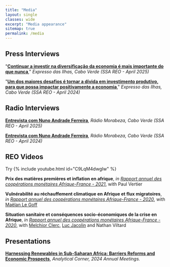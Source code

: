 ```yaml
---
title: "Media"
layout: single
classes: wide
excerpt: "Media appearance"
sitemap: true
permalink: /media
---
```


## Press Interviews
"[**Continuar a investir na diversificação da economia é mais importante do que nunca**](https://expressodasilhas.cv/)," *Expresso das Ilhas, Cabo Verde (SSA REO - April 2025)*

"[**Um dos maiores desafios é tornar a dívida em investimento produtivo, para que possa impactar positivamente a economia**](https://expressodasilhas.cv/economia/2024/04/28/um-dos-maiores-desafios-e-tornar-a-divida-em-investimento-produtivo-para-que-possa-impactar-positivamente-a-economia/91163)," *Expresso das Ilhas, Cabo Verde (SSA REO - April 2024)*

## Radio Interviews
[**Entrevista com Nuno Andrade Ferreira**](https://share.transistor.fm/s/05bb7fd0), *Rádio Morabeza, Cabo Verde (SSA REO - April 2025)*

[**Entrevista com Nuno Andrade Ferreira**](https://media.transistor.fm/60a0b5ce/c7e2ad9b.mp3), *Rádio Morabeza, Cabo Verde (SSA REO - April 2024)*

## REO Videos
Try
{% include youtube.html id="C9LqM4dwgIw" %}

**Prix des matières premières et inflation en afrique**, *in [Rapport annuel des coopérations monétaires Afrique-France - 2021](https://publications.banque-france.fr/liste-chronologique/cooperations-monetaires-afrique-france?year=2022)*, with Paul Vertier

**Vulnérabilité au réchauffement climatique en Afrique et flux migratoires**, *in [Rapport annuel des coopérations monétaires Afrique-France - 2020](https://publications.banque-france.fr/liste-chronologique/cooperations-monetaires-afrique-france?year=2021)*, with [Maëlan Le Goff](https://www.banque-france.fr/maelan-le-goff)

**Situation sanitaire et conséquences socio‑économiques de la crise en Afrique**, *in [Rapport annuel des coopérations monétaires Afrique-France - 2020](https://publications.banque-france.fr/liste-chronologique/cooperations-monetaires-afrique-france?year=2021)*, with [Melchior Clerc](https://ideas.repec.org/e/pcl161.html), [Luc Jacolin](https://www.banque-france.fr/en/economie/economistes-et-chercheurs/luc-jacolin) and Nathan Viltard

## Presentations
[**Harnessing Renewables in Sub-Saharan Africa: Barriers Reforms and Economic Prospects**](https://www.imfconnect.org/content/imf/en/annual-meetings/calendar/open/2024/10/22/188772.html), *Analytical Corner, 2024 Annual Meetings.*




